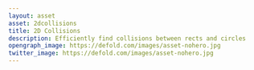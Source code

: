 ```yaml
---
layout: asset
asset: 2dcollisions
title: 2D Collisions
description: Efficiently find collisions between rects and circles
opengraph_image: https://defold.com/images/asset-nohero.jpg
twitter_image: https://defold.com/images/asset-nohero.jpg
---
```

